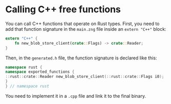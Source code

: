 # Calling C++ free functions

You can call C++ functions that operate on Rust types. First, you need to add that function signature in the `main.zng` file inside an `extern "C++"` block:

```Rust
extern "C++" {
    fn new_blob_store_client(crate::Flags) -> crate::Reader;
}
```

Then, in the `generated.h` file, the function signature is declared like this:

```C++
namespace rust {
namespace exported_functions {
::rust::crate::Reader new_blob_store_client(::rust::crate::Flags i0);
}
} // namespace rust
```

You need to implement it in a `.cpp` file and link it to the final binary.
